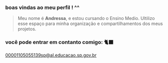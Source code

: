  ### boas vindas ao meu perfil ! ^^
 > Meu nome é **Andressa**,
 > e estou cursando o Ensino Medio.
 > Ultilizo esse espaço para minha organização e compartilhamentos dos meus projetos.

 ### você pode entrar em contanto comigo: 🐈‍⬛
 00001105055139sp@al.educacao.sp.gov.br

